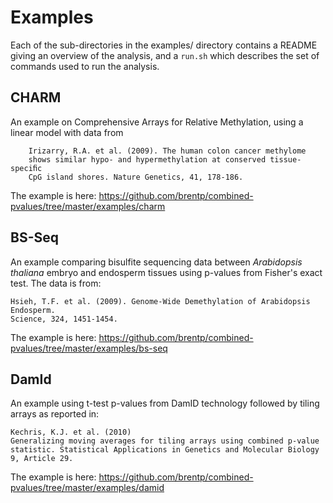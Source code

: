 Examples
========

Each of the sub-directories in the examples/ directory contains
a README giving an overview of the analysis, and a `run.sh` which
describes the set of commands used to run the analysis.


CHARM
-----

An example on Comprehensive Arrays for Relative Methylation, using
a linear model with data from

```
    Irizarry, R.A. et al. (2009). The human colon cancer methylome
    shows similar hypo- and hypermethylation at conserved tissue-speciﬁc
    CpG island shores. Nature Genetics, 41, 178-186.
```

The example is here: https://github.com/brentp/combined-pvalues/tree/master/examples/charm


BS-Seq
------

An example comparing bisulfite sequencing data between *Arabidopsis thaliana*
embryo and endosperm tissues using p-values from Fisher's exact test.
The data is from:

```
Hsieh, T.F. et al. (2009). Genome-Wide Demethylation of Arabidopsis Endosperm.
Science, 324, 1451-1454.

```
The example is here: https://github.com/brentp/combined-pvalues/tree/master/examples/bs-seq

DamId
-----

An example using t-test p-values from DamID technology followed by tiling arrays as reported in:

```
Kechris, K.J. et al. (2010)
Generalizing moving averages for tiling arrays using combined p-value
statistic. Statistical Applications in Genetics and Molecular Biology
9, Article 29.
```
The example is here: https://github.com/brentp/combined-pvalues/tree/master/examples/damid
